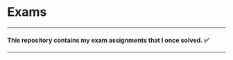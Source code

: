 # Exams

----

#### This repository contains my exam assignments that I once solved. :white_check_mark:

----

